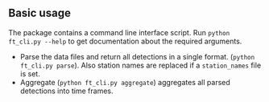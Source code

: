 ## Basic usage

The package contains a command line interface script. Run `python ft_cli.py --help` to get documentation about the
required arguments. 

* Parse the data files and return all detections in a single format. (`python ft_cli.py parse`). Also station names are
replaced if a `station_names` file is set.
* Aggregate (`python ft_cli.py aggregate`) aggregates all parsed detections into time frames. 
